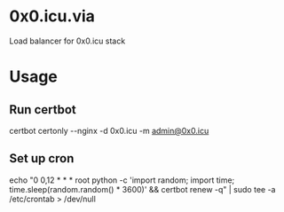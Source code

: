 # 0x0.icu.via

Load balancer for 0x0.icu stack

# Usage

## Run certbot
certbot certonly --nginx -d 0x0.icu -m admin@0x0.icu

## Set up cron
echo "0 0,12 * * * root python -c 'import random; import time; time.sleep(random.random() * 3600)' && certbot renew -q" | sudo tee -a /etc/crontab > /dev/null